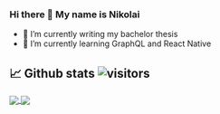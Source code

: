 ### Hi there 👋 My name is Nikolai

- 🔭 I’m currently writing my bachelor thesis
- 🌱 I’m currently learning GraphQL and React Native

## 📈 Github stats ![visitors](https://visitor-badge.glitch.me/badge?page_id=nikolaidokken.nikolaidokken)
<a href="https://github.com/anuraghazra/github-readme-stats">
  <img align="center" src="https://github-readme-stats.vercel.app/api?username=NikolaiDokken&show_icons=true&theme=dracula&hide=issues" />
</a>
<a href="https://github.com/anuraghazra/convoychat">
  <img align="center" src="https://github-readme-stats.vercel.app/api/top-langs/?username=NikolaiDokken&layout=compact&theme=dracula" />
</a>
<!--
**NikolaiDokken/NikolaiDokken** is a ✨ _special_ ✨ repository because its `README.md` (this file) appears on your GitHub profile.

Here are some ideas to get you started:


- 👯 I’m looking to collaborate on ...
- 🤔 I’m looking for help with ...
- 💬 Ask me about ...
- 📫 How to reach me: ...
- ⚡ Fun fact: ...
-->
